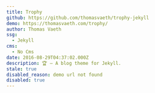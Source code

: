 ```yaml
---
title: Trophy
github: https://github.com/thomasvaeth/trophy-jekyll
demo: https://thomasvaeth.com/trophy/
author: Thomas Vaeth
ssg:
  - Jekyll
cms:
  - No Cms
date: 2016-08-29T04:37:02.000Z
description: 🏆 – A blog theme for Jekyll.
stale: true
disabled_reason: demo url not found
disabled: true
---
```

